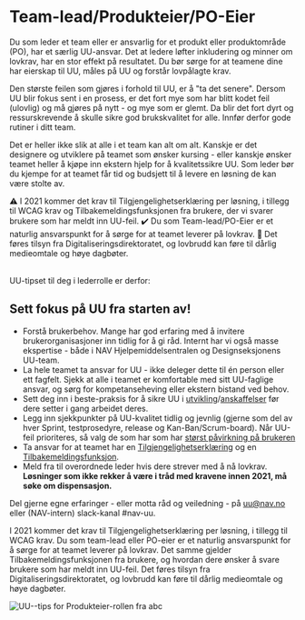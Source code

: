 # Team-lead/Produkteier/PO-Eier
<p class="typo-ingress">Du som leder et team eller er ansvarlig for et produkt eller produktområde (PO), har et særlig UU-ansvar. Det at ledere løfter inkludering og minner om lovkrav, har en stor effekt på resultatet. Du bør sørge for at teamene dine har eierskap til UU, måles på UU og forstår lovpålagte krav.</p>

Den største feilen som gjøres i forhold til UU, er å "ta det senere". Dersom UU blir fokus sent i en prosess, er det fort mye som har blitt kodet feil (ulovlig) og må gjøres på nytt - og mye som er glemt. Da blir det fort dyrt og ressurskrevende å skulle sikre god brukskvalitet for alle. Innfør derfor gode rutiner i ditt team. 

Det er heller ikke slik at alle i et team kan alt om alt. Kanskje er det designere og utviklere på teamet som ønsker kursing - eller kanskje ønsker teamet heller å kjøpe inn ekstern hjelp for å kvalitetssikre UU. Som leder bør du kjempe for at teamet får tid og budsjett til å levere en løsning de kan være stolte av.
</br>
<div><alertstripe type="advarsel">⚠️ I 2021 kommer det krav til Tilgjengelighetserklæring per løsning, i tillegg til WCAG krav og Tilbakemeldingsfunksjonen fra brukere, der vi svarer brukere som har meldt inn UU-feil. ✔️ Du som Team-lead/PO-Eier er et naturlig ansvarspunkt for å sørge for at teamet leverer på lovkrav. 🔎 Det føres tilsyn fra Digitaliseringsdirektoratet, og lovbrudd kan føre til dårlig medieomtale og høye dagbøter.</alertstripe></div>
</br>

<!-- vet ikke hvorfor det ikke blir mellomrom før her uten </br> -->
UU-tipset til deg i lederrolle er derfor:
## Sett fokus på UU fra starten av!

* Forstå brukerbehov. Mange har god erfaring med å invitere brukerorganisasjoner inn tidlig for å gi råd. Internt har vi også masse ekspertise - både i NAV Hjelpemiddelsentralen og Designseksjonens UU-team. 
* La hele teamet ta ansvar for UU - ikke deleger dette til én person eller ett fagfelt. Sjekk at alle i teamet er komfortable med sitt UU-faglige ansvar, og sørg for kompetanseheving eller ekstern bistand ved behov.
* Sett deg inn i beste-praksis for å sikre UU i [utvikling](/hvordan-faa-det-til)/[anskaffelser](/hva-gjelder/krav-til-anskaffelser.md) før dere setter i gang arbeidet deres.
* Legg inn sjekkpunkter på UU-kvalitet tidlig og jevnlig (gjerne som del av hver Sprint, testprosedyre, release og Kan-Ban/Scrum-board). Når UU-feil prioriteres, så valg de som har som har [størst påvirkning på brukeren](https://usability.com.au/2013/01/accessibility-priority-tool/)
* Ta ansvar for at teamet har en [Tilgjengelighetserklæring](/hvordan-faa-det-til/tilgjengelighetserklæring.md) og en [Tilbakemeldingsfunksjon](/hvordan-faa-det-til/tilbakemeldingsfunksjon.md). 
* Meld fra til overordnede leder hvis dere strever med å nå lovkrav. __Løsninger som ikke rekker å være i tråd med kravene innen 2021, må søke om dispensasjon.__ 

Del gjerne egne erfaringer - eller motta råd og veiledning - på uu@nav.no eller (NAV-intern) slack-kanal #nav-uu.

<div><alertstripe type="advarsel">I 2021 kommer det krav til Tilgjengelighetserklæring per løsning, i tillegg til WCAG krav. Du som team-lead eller PO-eier er et naturlig ansvarspunkt for å sørge for at teamet leverer på lovkrav. Det samme gjelder Tilbakemeldingsfunksjonen fra brukere, og hvordan dere ønsker å svare brukere som har meldt inn UU-feil. Det føres tilsyn fra Digitaliseringsdirektoratet, og lovbrudd kan føre til dårlig medieomtale og høye dagbøter.</alertstripe></div>

<!-- Tror bildet må lastet opp til Github'en vår & renames Produkteier.pdf, sånn at vi kan lenke til: https://navikt.github.io/images/Produkteier.pdf -->
![UU--tips for Produkteier-rollen fra abc](https://navno.sharepoint.com/sites/universellutformingavikt/Shared%20Documents/Forms/AllItems.aspx?id=%2Fsites%2Funiversellutformingavikt%2FShared%20Documents%2FGeneral%2F16%20a11y%2Fa11y%5FTips4Teams%2Dproductowner%5F52522%2Epdf&parent=%2Fsites%2Funiversellutformingavikt%2FShared%20Documents%2FGeneral%2F16%20a11y)
